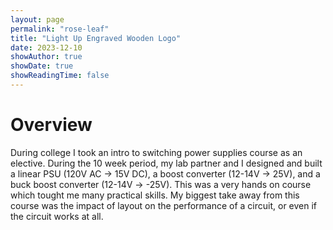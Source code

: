 ```yaml
---
layout: page
permalink: "rose-leaf"
title: "Light Up Engraved Wooden Logo"
date: 2023-12-10
showAuthor: true
showDate: true
showReadingTime: false
---
```


# Overview
During college I took an intro to switching power supplies course as an elective. During the 10 week period, my lab partner and I designed and built a linear PSU (120V AC -> 15V DC), a boost converter (12-14V -> 25V), and a buck boost converter (12-14V -> -25V). This was a very hands on course which tought me many practical skills. My biggest take away from this course was the impact of layout on the performance of a circuit, or even if the circuit works at all.

